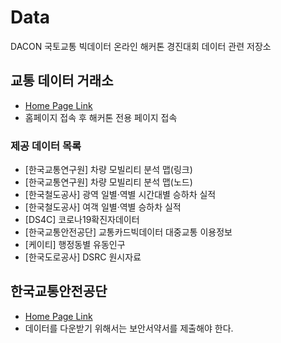 # Data

DACON 국토교통 빅데이터 온라인 해커톤 경진대회 데이터 관련 저장소

## 교통 데이터 거래소

- [Home Page Link](https://bigdata-transportation.kr/)
- 홈페이지 접속 후 해커톤 전용 페이지 접속

### 제공 데이터 목록

- [한국교통연구원] 차량 모빌리티 분석 맵(링크)
- [한국교통연구원] 차량 모빌리티 분석 맵(노드)
- [한국철도공사] 광역 일별·역별 시간대별 승하차 실적
- [한국철도공사] 여객 일별·역별 승하차 실적
- [DS4C] 코로나19확진자데이터
- [한국교통안전공단] 교통카드빅데이터 대중교통 이용정보
- [케이티] 행정동별 유동인구
- [한국도로공사] DSRC 원시자료

## 한국교통안전공단

- [Home Page Link](https://www.kotsa.or.kr/dps/)
- 데이터를 다운받기 위해서는 보안서약서를 제출해야 한다.
